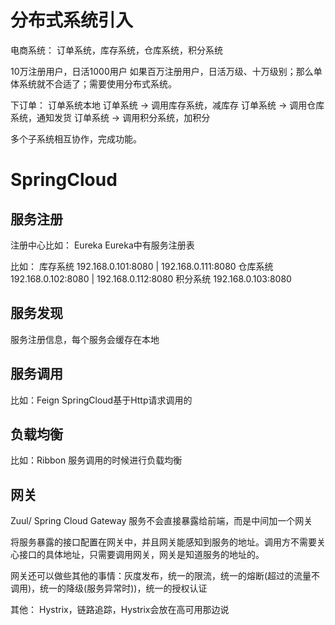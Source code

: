 # 分布式系统引入

电商系统：
订单系统，库存系统，仓库系统，积分系统

10万注册用户，日活1000用户
如果百万注册用户，日活万级、十万级别；那么单体系统就不合适了；需要使用分布式系统。

下订单：
订单系统本地
订单系统 -> 调用库存系统，减库存
订单系统 -> 调用仓库系统，通知发货
订单系统 -> 调用积分系统，加积分

多个子系统相互协作，完成功能。

# SpringCloud


## 服务注册
注册中心比如： Eureka
Eureka中有服务注册表

比如：
库存系统 192.168.0.101:8080 | 192.168.0.111:8080
仓库系统 192.168.0.102:8080 | 192.168.0.112:8080
积分系统 192.168.0.103:8080

## 服务发现
服务注册信息，每个服务会缓存在本地

## 服务调用
比如：Feign
SpringCloud基于Http请求调用的

## 负载均衡
比如：Ribbon
服务调用的时候进行负载均衡

## 网关
Zuul/ Spring Cloud Gateway
服务不会直接暴露给前端，而是中间加一个网关

将服务暴露的接口配置在网关中，并且网关能感知到服务的地址。调用方不需要关心接口的具体地址，只需要调用网关，网关是知道服务的地址的。

网关还可以做些其他的事情：灰度发布，统一的限流，统一的熔断(超过的流量不调用)，统一的降级(服务异常时))，统一的授权认证


其他：
Hystrix，链路追踪，Hystrix会放在高可用那边说






